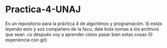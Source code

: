# Practica-4-UNAJ
Es un repositorio para la práctica 4 de algoritmos y programación.
Si estás leyendo esto y sos compañero de la facu, dale bola nomas a los archivos que sean .cs después voy a aprender cómo pasar bien estas cosas (0 experiencia con git)

